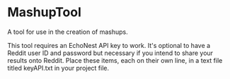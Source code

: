 # MashupTool
A tool for use in the creation of mashups.

This tool requires an EchoNest API key to work. It's optional to have a Reddit user ID and password but necessary if you intend to share your results onto Reddit. Place these items, each on their own line, in a text file titled keyAPI.txt in your project file.
